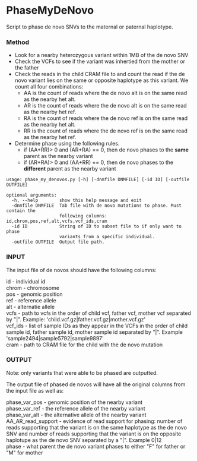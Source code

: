 # PhaseMyDeNovo

Script to phase de novo SNVs to the maternal or paternal haplotype.

### Method
* Look for a nearby heterozygous variant within 1MB of the de novo SNV
* Check the VCFs to see if the variant was inhertied from the mother or the father
* Check the reads in the child CRAM file to and count the read if the de novo variant lies on the same or opposite haplotype as this variant. We count all four combinations:
    * AA is the count of reads where the de novo alt is on the same read as the nearby het alt.
    * AR is the count of reads where the de novo alt is on the same read as the nearby het ref.
    * RA is the count of reads where the de novo ref is on the same read as the nearby het alt.
    * RR is the count of reads where the de novo ref is on the same read as the nearby het ref. 
* Determine phase using the following rules. 
    * if (AA+RR)> 0 and (AR+RA) == 0, then de novo phases to the **same** parent as the nearby variant
    * if (AR+RA)> 0 and (AA+RR) == 0, then de novo phases to the **different** parent as the nearby variant


```
usage: phase_my_denovos.py [-h] [-dnmfile DNMFILE] [-id ID] [-outfile OUTFILE]

optional arguments:
  -h, --help        show this help message and exit
  -dnmfile DNMFILE  Tab file with de novo mutations to phase. Must contain the
                    following columns: id,chrom,pos,ref,alt,vcfs,vcf_ids,cram
  -id ID            String of ID to subset file to if only want to phase
                    variants from a specific individual.
  -outfile OUTFILE  Output file path.
```

### INPUT

The input file of de novos should have the following columns:

id - individual id  
chrom - chromosome  
pos - genomic position  
ref - reference allele   
alt - alternatie allele  
vcfs - path to vcfs in the order of child vcf, father vcf, mother vcf separated by "|". Example: 'child.vcf.gz|father.vcf.gz|mother.vcf.gz'  
vcf_ids - list of sample IDs as they appear in the VCFs in the order of child sample id, father sample id, mother sample id separated by "|". Example 'sample2494|sample5792|sample9897'  
cram - path to CRAM file for the child with the de novo mutation  

### OUTPUT
Note: only variants that were able to be phased are outputted.

The output file of phased de novos will have all the original columns from the input file as well as:

phase_var_pos - genomic position of the nearby variant  
phase_var_ref - the reference allele of the nearby variant  
phase_var_alt - the alternative allele of the nearby variant  
AA_AR_read_support - evidence of read support for phasing: number of reads supporting that the variant is on the same haplotype as the de novo SNV and number of reads supporting that the variant is on the opposite haplotupe as the de novo SNV separated by a "|". Example 0|12  
phase - what parent the de novo variant phases to either "F" for father or "M" for mother



